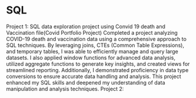 # SQL
Project 1: SQL data exploration project using Convid 19 death and Vaccination file(Covid Portfolio Project)
Completed a project analyzing COVID-19 death and vaccination data using a comprehensive approach to SQL techniques. By leveraging joins, CTEs (Common Table Expressions), and temporary tables, I was able to efficiently manage and query large datasets. I also applied window functions for advanced data analysis, utilized aggregate functions to generate key insights, and created views for streamlined reporting. Additionally, I demonstrated proficiency in data type conversions to ensure accurate data handling and analysis. This project enhanced my SQL skills and deepened my understanding of data manipulation and analysis techniques.
Project 2: 
